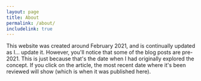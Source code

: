 ```yaml
---
layout: page
title: About
permalink: /about/
includelink: true
---
```


This website was created around February 2021, and is continually updated as I... update it.
However, you'll notice that some of the blog posts are pre-2021. This is just because that's the date when I had originally explored the concept. 
If you click on the article, the most recent date where it's been reviewed will show (which is when it was published here).



<!-- <ul class="contacts">
    <li><a href="#">@TwitterHandle</a></li>
    <li><a href="#">Your Departmental Webpage</a></li>
    <li><a href="#">Another site you want to link to</a></li>
    </ul> -->